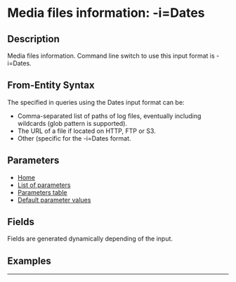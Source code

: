 # Media files information: -i=Dates

## Description

Media files information. Command line switch to use this input format is -i=Dates.

## From-Entity Syntax

The <from-entity> specified in queries using the Dates input format can be:
- Comma-separated list of paths of log files, eventually including wildcards (glob pattern is supported).
- The URL of a file if located on HTTP, FTP or S3.
- Other (specific for the -i=Dates format.

## Parameters

- [Home](../README.MD)
- [List of parameters](dates_parameters_list.md)
- [Parameters table](dates_parameters_table.md)
- [Default parameter values](dates_parameters_defaults.md)
## Fields

Fields are generated dynamically depending of the input.


## Examples

------------------------------------------------------------

